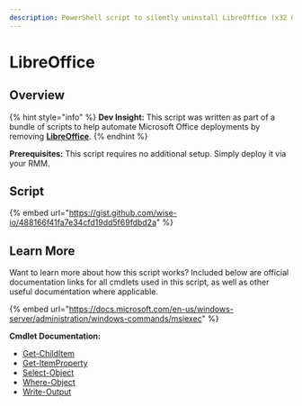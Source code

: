 ```yaml
---
description: PowerShell script to silently uninstall LibreOffice (x32 & x64).
---
```


# LibreOffice

## Overview

{% hint style="info" %}
**Dev Insight:** This script was written as part of a bundle of scripts to help automate Microsoft Office deployments by removing [**LibreOffice**](https://www.libreoffice.org).
{% endhint %}

**Prerequisites:** This script requires no additional setup. Simply deploy it via your RMM.

## Script

{% embed url="https://gist.github.com/wise-io/488166f41fa7e34cfd19dd5f69fdbd2a" %}

## Learn More

Want to learn more about how this script works? Included below are official documentation links for all cmdlets used in this script, as well as other useful documentation where applicable.

{% embed url="https://docs.microsoft.com/en-us/windows-server/administration/windows-commands/msiexec" %}

**Cmdlet Documentation:**

* [Get-ChildItem](https://docs.microsoft.com/en-us/powershell/module/microsoft.powershell.management/get-childitem?view=powershell-7.2)
* [Get-ItemProperty](https://docs.microsoft.com/en-us/powershell/module/microsoft.powershell.management/get-itemproperty?view=powershell-7.2)
* [Select-Object](https://docs.microsoft.com/en-us/powershell/module/microsoft.powershell.utility/select-object?view=powershell-7.2)
* [Where-Object](https://docs.microsoft.com/en-us/powershell/module/microsoft.powershell.core/where-object?view=powershell-7.2)
* [Write-Output](https://docs.microsoft.com/en-us/powershell/module/microsoft.powershell.utility/write-output?view=powershell-7.2)

